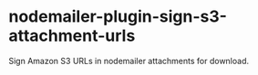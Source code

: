 # nodemailer-plugin-sign-s3-attachment-urls

Sign Amazon S3 URLs in nodemailer attachments for download.


